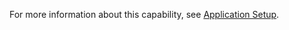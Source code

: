 For more information about this capability, see [Application Setup](https://docs.digital.ai/bundle/TE/page/application_setup.html).